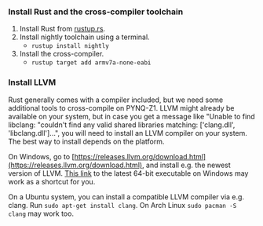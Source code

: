 ### Install Rust and the cross-compiler toolchain

1. Install Rust from [rustup.rs](https://rustup.rs/).
2. Install nightly toolchain using a terminal.
    - `rustup install nightly`
3. Install the cross-compiler.
    - `rustup target add armv7a-none-eabi`

### Install LLVM

Rust generally comes with a compiler included, but we need some additional tools to cross-compile on PYNQ-Z1.
LLVM might already be available on your system, but in case you get a message like "Unable to find libclang: "couldn\'t find any valid shared libraries matching: [\'clang.dll\', \'libclang.dll\']...", you will need to install an LLVM compiler on your system.
The best way to install depends on the platform.

On Windows, go to [https://releases.llvm.org/download.html](https://releases.llvm.org/download.html), and install e.g. the newest version of LLVM.
[This link](https://github.com/llvm/llvm-project/releases/download/llvmorg-11.0.0/LLVM-11.0.0-win64.exe) to the latest 64-bit executable on Windows may work as a shortcut for you.

On a Ubuntu system, you can install a compatible LLVM compiler via e.g. clang.
Run `sudo apt-get install clang`.
On Arch Linux `sudo pacman -S clang` may work too.
